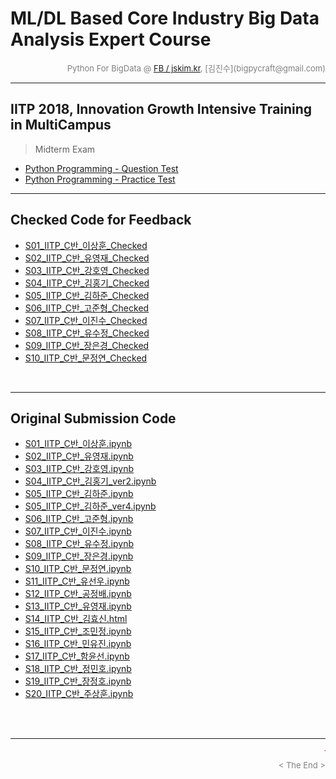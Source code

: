 
# ML/DL Based Core Industry Big Data Analysis Expert Course

<div align='right'><font size=2 color='gray'>Python For BigData @ <font color='blue'><a href='https://www.facebook.com/jskim.kr'>FB / jskim.kr</a></font>, [김진수](bigpycraft@gmail.com)</font></div>
<hr>

## IITP 2018, Innovation Growth Intensive Training in MultiCampus
>  Midterm Exam
- <a href='./IITP18_Python_TEST_01_A.pdf'> Python Programming - Question Test </a>
- <a href='./IITP18_Python_TEST_01_B.pdf'> Python Programming - Practice Test </a>

<!--
<img src="../images/img_front_readme_iitp.png">
-->

<hr>

## Checked Code for Feedback
- <a href="https://htmlpreview.github.io/?https://github.com/bigpycraft/iitp18-multicampus/blob/master/midterm-exam/html/S01_IITP_C반_이상훈_Checked.html  "> S01_IITP_C반_이상훈_Checked  </a>
- <a href="https://htmlpreview.github.io/?https://github.com/bigpycraft/iitp18-multicampus/blob/master/midterm-exam/html/S02_IITP_C반_유영재_Checked.html  "> S02_IITP_C반_유영재_Checked  </a>
- <a href="https://htmlpreview.github.io/?https://github.com/bigpycraft/iitp18-multicampus/blob/master/midterm-exam/html/S03_IITP_C반_강호영_Checked.html  "> S03_IITP_C반_강호영_Checked  </a>
- <a href="https://htmlpreview.github.io/?https://github.com/bigpycraft/iitp18-multicampus/blob/master/midterm-exam/html/S04_IITP_C반_김홍기_Checked.html  "> S04_IITP_C반_김홍기_Checked  </a>
- <a href="https://htmlpreview.github.io/?https://github.com/bigpycraft/iitp18-multicampus/blob/master/midterm-exam/html/S05_IITP_C반_김하준_Checked.html  "> S05_IITP_C반_김하준_Checked  </a>
- <a href="https://htmlpreview.github.io/?https://github.com/bigpycraft/iitp18-multicampus/blob/master/midterm-exam/html/S06_IITP_C반_고준형_Checked.html  "> S06_IITP_C반_고준형_Checked  </a>
- <a href="https://htmlpreview.github.io/?https://github.com/bigpycraft/iitp18-multicampus/blob/master/midterm-exam/html/S07_IITP_C반_이진수_Checked.html  "> S07_IITP_C반_이진수_Checked  </a>
- <a href="https://htmlpreview.github.io/?https://github.com/bigpycraft/iitp18-multicampus/blob/master/midterm-exam/html/S08_IITP_C반_유수정_Checked.html  "> S08_IITP_C반_유수정_Checked  </a>
- <a href="https://htmlpreview.github.io/?https://github.com/bigpycraft/iitp18-multicampus/blob/master/midterm-exam/html/S09_IITP_C반_장은경_Checked.html  "> S09_IITP_C반_장은경_Checked  </a>
- <a href="https://htmlpreview.github.io/?https://github.com/bigpycraft/iitp18-multicampus/blob/master/midterm-exam/html/S10_IITP_C반_문정연_Checked.html  "> S10_IITP_C반_문정연_Checked  </a>

<br/>

<hr>

## Original Submission Code
- <a href="https://github.com/bigpycraft/iitp18-multicampus/blob/master/midterm-exam/original_src/S01_IITP_C반_이상훈.ipynb        "> S01_IITP_C반_이상훈.ipynb       </a>
- <a href="https://github.com/bigpycraft/iitp18-multicampus/blob/master/midterm-exam/original_src/S02_IITP_C반_유영재.ipynb        "> S02_IITP_C반_유영재.ipynb       </a>
- <a href="https://github.com/bigpycraft/iitp18-multicampus/blob/master/midterm-exam/original_src/S03_IITP_C반_강호영.ipynb        "> S03_IITP_C반_강호영.ipynb       </a>
- <a href="https://github.com/bigpycraft/iitp18-multicampus/blob/master/midterm-exam/original_src/S04_IITP_C반_김홍기_ver2.ipynb   "> S04_IITP_C반_김홍기_ver2.ipynb  </a>
- <a href="https://github.com/bigpycraft/iitp18-multicampus/blob/master/midterm-exam/original_src/S05_IITP_C반_김하준.ipynb        "> S05_IITP_C반_김하준.ipynb       </a>
- <a href="https://github.com/bigpycraft/iitp18-multicampus/blob/master/midterm-exam/original_src/S05_IITP_C반_김하준_ver4.ipynb   "> S05_IITP_C반_김하준_ver4.ipynb  </a>
- <a href="https://github.com/bigpycraft/iitp18-multicampus/blob/master/midterm-exam/original_src/S06_IITP_C반_고준형.ipynb        "> S06_IITP_C반_고준형.ipynb         </a>
- <a href="https://github.com/bigpycraft/iitp18-multicampus/blob/master/midterm-exam/original_src/S07_IITP_C반_이진수.ipynb        "> S07_IITP_C반_이진수.ipynb       </a>
- <a href="https://github.com/bigpycraft/iitp18-multicampus/blob/master/midterm-exam/original_src/S08_IITP_C반_유수정.ipynb        "> S08_IITP_C반_유수정.ipynb       </a>
- <a href="https://github.com/bigpycraft/iitp18-multicampus/blob/master/midterm-exam/original_src/S09_IITP_C반_장은경.ipynb        "> S09_IITP_C반_장은경.ipynb       </a>
- <a href="https://github.com/bigpycraft/iitp18-multicampus/blob/master/midterm-exam/original_src/S10_IITP_C반_문정연.ipynb        "> S10_IITP_C반_문정연.ipynb       </a>
- <a href="https://github.com/bigpycraft/iitp18-multicampus/blob/master/midterm-exam/original_src/S11_IITP_C반_유선우.ipynb        "> S11_IITP_C반_유선우.ipynb       </a>
- <a href="https://github.com/bigpycraft/iitp18-multicampus/blob/master/midterm-exam/original_src/S12_IITP_C반_공정배.ipynb        "> S12_IITP_C반_공정배.ipynb       </a>
- <a href="https://github.com/bigpycraft/iitp18-multicampus/blob/master/midterm-exam/original_src/S13_IITP_C반_유영재.ipynb        "> S13_IITP_C반_유영재.ipynb       </a>
- <a href="https://github.com/bigpycraft/iitp18-multicampus/blob/master/midterm-exam/original_src/S14_IITP_C반_김효신.html         "> S14_IITP_C반_김효신.html        </a>
- <a href="https://github.com/bigpycraft/iitp18-multicampus/blob/master/midterm-exam/original_src/S15_IITP_C반_조민정.ipynb        "> S15_IITP_C반_조민정.ipynb       </a>
- <a href="https://github.com/bigpycraft/iitp18-multicampus/blob/master/midterm-exam/original_src/S16_IITP_C반_민유진.ipynb        "> S16_IITP_C반_민유진.ipynb       </a>
- <a href="https://github.com/bigpycraft/iitp18-multicampus/blob/master/midterm-exam/original_src/S17_IITP_C반_함윤선.ipynb        "> S17_IITP_C반_함윤선.ipynb       </a>
- <a href="https://github.com/bigpycraft/iitp18-multicampus/blob/master/midterm-exam/original_src/S18_IITP_C반_정민호.ipynb        "> S18_IITP_C반_정민호.ipynb       </a>
- <a href="https://github.com/bigpycraft/iitp18-multicampus/blob/master/midterm-exam/original_src/S19_IITP_C반_장정호.ipynb        "> S19_IITP_C반_장정호.ipynb       </a>
- <a href="https://github.com/bigpycraft/iitp18-multicampus/blob/master/midterm-exam/original_src/S20_IITP_C반_주상훈.ipynb        "> S20_IITP_C반_주상훈.ipynb       </a>

<br/><br/>


<hr>
<marquee><font size=3 color='brown'>The BigpyCraft find the information to design valuable society with Technology & Craft.</font></marquee>
<div align='right'><font size=2 color='gray'> &lt; The End &gt; </font></div>
